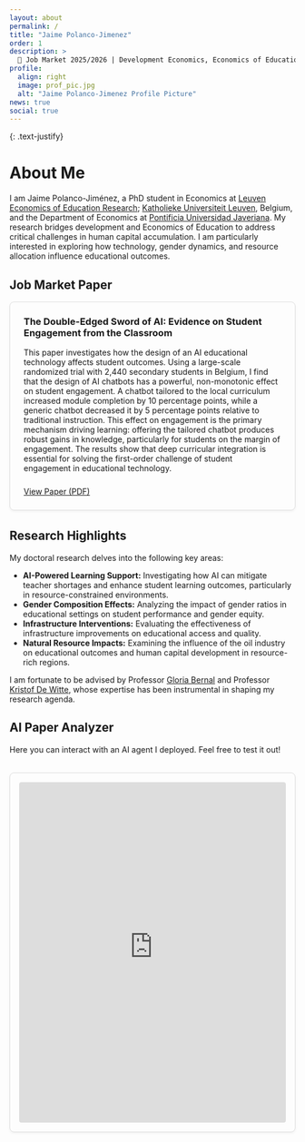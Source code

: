 ```yaml
---
layout: about
permalink: /
title: "Jaime Polanco-Jimenez"
order: 1
description: >
  🚀 Job Market 2025/2026 | Development Economics, Economics of Education, Natural Resource Economics | Data Science Enthusiast
profile:
  align: right
  image: prof_pic.jpg
  alt: "Jaime Polanco-Jimenez Profile Picture"   
news: true
social: true
---
```


{: .text-justify}

# About Me

I am Jaime Polanco-Jiménez, a PhD student in Economics at [Leuven Economics of Education Research](https://research.kuleuven.be/portal/en/project/3H240489); [Katholieke Universiteit Leuven](https://www.kuleuven.be/english/), Belgium, and the Department of Economics at [Pontificia Universidad Javeriana](https://www.javeriana.edu.co/).  My research bridges development and Economics of Education to address critical challenges in human capital accumulation.  I am particularly interested in exploring how technology, gender dynamics, and resource allocation influence educational outcomes.

## Job Market Paper 

<div class="jmp-container" style="border: 1px solid #ddd; padding: 1.5rem; border-radius: 8px; margin-bottom: 2rem; box-shadow: 0 2px 4px rgba(0,0,0,0.05);">
  <h3 style="margin-top: 0;">The Double-Edged Sword of AI: Evidence on Student Engagement from the Classroom</h3>
  <p class="text-justify" style="margin-bottom: 1.5rem;">
    This paper investigates how the design of an AI educational technology affects student outcomes. Using a large-scale randomized trial with 2,440 secondary students in Belgium, I find that the design of AI chatbots has a powerful, non-monotonic effect on student engagement. A chatbot tailored to the local curriculum increased module completion by 10 percentage points, while a generic chatbot decreased it by 5 percentage points relative to traditional instruction. This effect on engagement is the primary mechanism driving learning: offering the tailored chatbot produces robust gains in knowledge, particularly for students on the margin of engagement. The results show that deep curricular integration is essential for solving the first-order challenge of student engagement in educational technology.
  </p>
  <a href="assets/docs/Job_Market_Paper.pdf" class="btn btn-primary" target="_blank" rel="noopener noreferrer">View Paper (PDF)</a>
</div>

## Research Highlights

My doctoral research delves into the following key areas:

*   **AI-Powered Learning Support:** Investigating how AI can mitigate teacher shortages and enhance student learning outcomes, particularly in resource-constrained environments.
*   **Gender Composition Effects:** Analyzing the impact of gender ratios in educational settings on student performance and gender equity.
*   **Infrastructure Interventions:** Evaluating the effectiveness of infrastructure improvements on educational access and quality.
*   **Natural Resource Impacts:** Examining the influence of the oil industry on educational outcomes and human capital development in resource-rich regions.

I am fortunate to be advised by Professor [Gloria Bernal](https://cea.javeriana.edu.co/w/facultad-de-cea-profesores-econom%C3%8Da-17?redirect=%2Fprofesores) and Professor [Kristof De Witte](https://www.kuleuven.be/wieiswie/en/person/00049626), whose expertise has been instrumental in shaping my research agenda.



## AI Paper Analyzer
Here you can interact with an AI agent I deployed. Feel free to test it out!

<div class="ai-agent-container" style="border: 1px solid #ddd; padding: 1rem; border-radius: 8px; margin-top: 2rem; box-shadow: 0 2px 4px rgba(0,0,0,0.05);">
<iframe
src="https://paper-analizer-economics-667403711390.us-central1.run.app"
style="width: 100%; height: 600px; border: none; border-radius: 4px;"
title="AI Paper Analyzer Economics">
</iframe>
</div>


<!-- ## Featured Project: Bibliographic Query Chatbot (BQC) -->

<!-- <div style="display: flex; align-items: center; margin-bottom: 20px;"> -->
  <!-- <img src="path/to/chatbot-icon.png" alt="BQC Icon" style="width: 80px; margin-right: 20px;"> -->
  <!-- <div>
    <b>BQC: Your Economics Research Assistant</b>
    <p>The Bibliographic Query Chatbot (BQC) is a tool designed to keep researchers, academics, and students updated on the latest trends in economics. BQC provides detailed queries and precise analyses.</p>
  </div>
</div> -->
<!-- 
<details>
  <summary><b>Try the Chatbot</b></summary>

<div id="chat" class="w-full px-1 h-screen">
  <df-messenger
    location="us-central1"
    project-id="novyye-produkty"
    agent-id="dd6837ef-da45-44f4-b222-ccfaff6ade5b"
    language-code="en">
    <df-messenger-chat
    chat-title="Jaime Bot"
    chat-icon="https://example.com/path/to/icon.png">
    </df-messenger-chat>
  </df-messenger>
</div>

</details>


<script src="https://www.gstatic.com/dialogflow-console/fast/df-messenger/prod/v1/df-messenger.js"></script>

<style>
  df-messenger {
    --df-messenger-bot-message: #004aad; /* Bot message background color - dark blue */
    --df-messenger-button-titlebar-color: #b76e2a; /* Title bar button color */
    --df-messenger-chat-background-color: #ffffff; /* Chat background color - pure white */
    --df-messenger-font-color: #000000; /* Font color for messages - black for high contrast */
    --df-messenger-send-icon: #fca103; /* Send icon color */
    --df-messenger-user-message: #005c2e; /* User message background color - dark green */
    --df-messenger-chat-border-radius: 10px; /* Rounded corners for chat window */
    --df-messenger-chat-box-shadow: 0 4px 8px rgba(0, 0, 0, 0.1); /* Subtle shadow for chat window */
  }

  df-messenger .chat-wrapper[opened] df-messenger-chat .message-list .message.user {
    background-color: var(--df-messenger-user-message);
    border-radius: 10px; /* Rounded corners for user messages */
    animation: fadeIn 0.5s ease-in-out; /* Fade-in animation for user messages */
  }

  df-messenger .chat-wrapper[opened] df-messenger-chat .message-list .message.bot {
    background-color: var(--df-messenger-bot-message);
    border-radius: 10px; /* Rounded corners for bot messages */
    animation: fadeIn 0.5s ease-in-out; /* Fade-in animation for bot messages */
  }

  df-messenger .chat-wrapper[opened] df-messenger-chat {
    background-color: var(--df-messenger-chat-background-color);
    border-radius: var(--df-messenger-chat-border-radius);
    box-shadow: var(--df-messenger-chat-box-shadow);
  }

  df-messenger .chat-wrapper[opened] df-messenger-titlebar {
    background-color: var(--df-messenger-button-titlebar-color);
    border-radius: var(--df-messenger-chat-border-radius) var(--df-messenger-chat-border-radius) 0 0;
  }

  df-messenger .chat-wrapper[opened] df-messenger-input {
    color: var(--df-messenger-font-color);
  }

  df-messenger .chat-wrapper[opened] df-messenger-send-icon {
    fill: var(--df-messenger-send-icon);
  }

  .df-messenger-message {
    font-family: Arial, sans-serif; /* Specify a fallback font */
    font-size: 18px; /* Increase font size for better readability */
    line-height: 1.5; /* Set line spacing */
    padding: 14px; /* Add padding for better spacing */
    margin: 10px 0; /* Add margins for better spacing between messages */
    color: var(--df-messenger-font-color); /* Apply the font color variable */
  }

  .w-full {
    width: 95%;
  }

  .px-1 {
    padding: 1.0rem, 0px;
  }

  .h-screen {
    height: 60vh;
  }

  @keyframes fadeIn {
    from {
      opacity: 0;
    }
    to {
      opacity: 1;
    }
  }
</style> -->

<!-- Google tag (gtag.js) -->
<script async src="https://www.googletagmanager.com/gtag/js?id=G-EHXV39ZW0B"></script>
<script>
  window.dataLayer = window.dataLayer || [];
  function gtag(){dataLayer.push(arguments);}
  gtag('js', new Date());

  gtag('config', 'G-EHXV39ZW0B');
</script>
